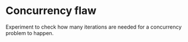 # Concurrency flaw 

Experiment to check how many iterations are needed for a concurrency problem to happen.
